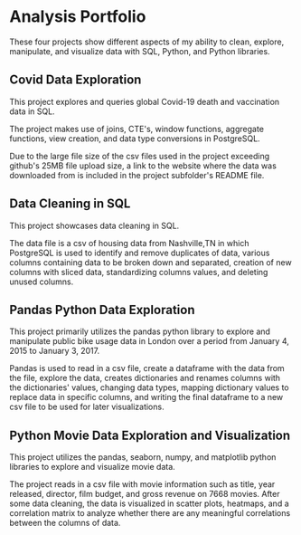 # Analysis Portfolio

These four projects show different aspects of my 
ability to clean, explore, manipulate, and visualize
data with SQL, Python, and Python libraries.

## Covid Data Exploration

This project explores and queries global Covid-19
death and vaccination data in SQL.

The project makes use of joins, CTE's, 
window functions, aggregate functions, 
view creation, and data type conversions in PostgreSQL.

Due to the large file size of the csv files
used in the project exceeding github's 
25MB file upload size, a link to the website 
where the data was downloaded from is included in the
project subfolder's README file.

## Data Cleaning in SQL

This project showcases data cleaning in SQL.

The data file is a csv of housing data from Nashville,TN 
in which PostgreSQL is used to identify and remove 
duplicates of data, various columns containing data to 
be broken down and separated, creation of new columns with 
sliced data, standardizing columns values, and
deleting unused columns.

## Pandas Python Data Exploration

This project primarily utilizes the pandas python library to explore and 
manipulate public bike usage data in London over a period from January 4, 2015
to January 3, 2017.

Pandas is used to read in a csv file, create a dataframe with the data from the file,
explore the data, creates dictionaries and renames columns with the dictionaries' values,
changing data types, mapping dictionary values to replace data in specific columns,
and writing the final dataframe to a new csv file to be used for later visualizations.

## Python Movie Data Exploration and Visualization

This project utilizes the pandas, seaborn, numpy, and matplotlib python libraries
to explore and visualize movie data.

The project reads in a csv file with movie information such as title, year released,
director, film budget, and gross revenue on 7668 movies. 
After some data cleaning, the data is visualized in scatter plots,
heatmaps, and a correlation matrix to analyze whether there are any
meaningful correlations between the columns of data. 
